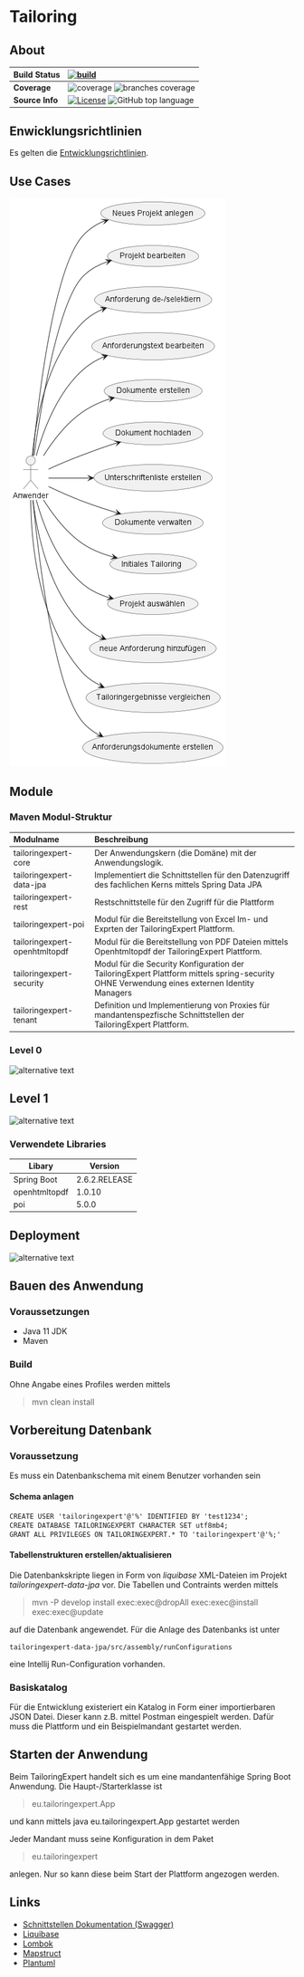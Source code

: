 # Tailoring

## About

| __Build Status__ | [![build](https://github.com/baedorf/tailoringexpert-plattform/actions/workflows/build.yml/badge.svg)](https://github.com/baedorf/tailoringexpert-plattform/actions/workflows/build.yml) |
| :--- | :--- |
| __Coverage__ | ![coverage](../badges/jacoco.svg) ![branches coverage](../badges/branches.svg) |
| __Source Info__ | [![License](https://img.shields.io/github/license/baedorf/tailoringexpert-plattform)](https://github.com/baedorf/tailoringexpert-plattform/blob/main/LICENSE) ![GitHub top language](https://img.shields.io/github/languages/top/baedorf/tailoringexpert-plattform) |



## Enwicklungsrichtlinien

Es gelten die [Entwicklungsrichtlinien](src/site/markdown/development.md "Entwicklungsrichtlinien").

## Use Cases

![alt text](src/site/plantuml/usecases.png "Usecases")

## Module

### Maven Modul-Struktur

| Modulname                | Beschreibung                                                                                                                                |
|:-------------------------|:--------------------------------------------------------------------------------------------------------------------------------------------|
| tailoringexpert-core     | Der Anwendungskern (die Domäne) mit der Anwendungslogik.                                                                                    |
| tailoringexpert-data-jpa | Implementiert die Schnittstellen für den Datenzugriff des fachlichen Kerns mittels Spring Data JPA                                          |
| tailoringexpert-rest     | Restschnittstelle für den Zugriff für die Plattform                                                                                         |
| tailoringexpert-poi      | Modul für die Bereitstellung von Excel Im- und Exprten der TailoringExpert Plattform.                                                       | 
| tailoringexpert-openhtmltopdf   | Modul für die Bereitstellung von PDF Dateien mittels Openhtmltopdf der TailoringExpert Plattform.                                           | 
| tailoringexpert-security | Modul für die Security Konfiguration der TailoringExpert Plattform mittels spring-security OHNE Verwendung eines externen Identity Managers |
| tailoringexpert-tenant   | Definition und Implementierung von Proxies für mandantenspezfische Schnittstellen der TailoringExpert Plattform.                            |

### Level 0

![alternative text](https://www.plantuml.com/plantuml/proxy?cache=no&src=https://raw.github.com/baedorf/taloringexpert-plattform/src/site/arc42/plantuml/level0.plantuml "Level 0")

## Level 1

![alternative text](https://www.plantuml.com/plantuml/proxy?cache=no&src=https://raw.github.com/baedorf/taloringexpert-plattform/src/site/arc42/plantuml/TailoringWhitebox.plantuml "Level 1")

### Verwendete Libraries

| Libary         | Version       |
|----------------|---------------|
| Spring Boot    | 2.6.2.RELEASE |
| openhtmltopdf | 1.0.10        |
| poi | 5.0.0 |

## Deployment

![alternative text](https://www.plantuml.com/plantuml/proxy?cache=no&src=https://raw.github.com/baedorf/tailoringexpert-plattform/src/site/arc42/plantuml/DeploymentDocker.plantuml "Deployment")

## Bauen des Anwendung

### Voraussetzungen

- Java 11 JDK
- Maven

### Build

Ohne Angabe eines Profiles werden mittels

> mvn clean install

## Vorbereitung Datenbank

### Voraussetzung

Es muss ein Datenbankschema mit einem Benutzer vorhanden sein

#### Schema anlagen

```
CREATE USER 'tailoringexpert'@'%' IDENTIFIED BY 'test1234';
CREATE DATABASE TAILORINGEXPERT CHARACTER SET utf8mb4;
GRANT ALL PRIVILEGES ON TAILORINGEXPERT.* TO 'tailoringexpert'@'%;'
```

#### Tabellenstrukturen erstellen/aktualisieren

Die Datenbankskripte liegen in Form von _liquibase_ XML-Dateien im Projekt _tailoringexpert-data-jpa_ vor.
Die Tabellen und Contraints werden mittels

> mvn -P develop install exec:exec@dropAll exec:exec@install exec:exec@update

auf die Datenbank angewendet.
Für die Anlage des Datenbanks ist unter

    tailoringexpert-data-jpa/src/assembly/runConfigurations

eine Intellij Run-Configuration vorhanden.

### Basiskatalog

Für die Entwicklung existeriert ein Katalog in Form einer importierbaren JSON Datei.
Dieser kann z.B. mittel Postman eingespielt werden. Dafür muss die Plattform und ein Beispielmandant gestartet werden.

## Starten der Anwendung

Beim TailoringExpert handelt sich es um eine mandantenfähige Spring Boot Anwendung.
Die Haupt-/Starterklasse ist

> eu.tailoringexpert.App

und kann mittels java eu.tailoringexpert.App gestartet werden

Jeder Mandant muss seine Konfiguration in dem Paket

> eu.tailoringexpert

anlegen. Nur so kann diese beim Start der Plattform angezogen werden.

## Links

- [Schnittstellen Dokumentation (Swagger)](http://localhost:8080/swagger-ui.html#/)
- [Liquibase](https://www.liquibase.org/)
- [Lombok](https://projectlombok.org/)
- [Mapstruct](https://mapstruct.org/)
- [Plantuml](https://plantuml.com/)
